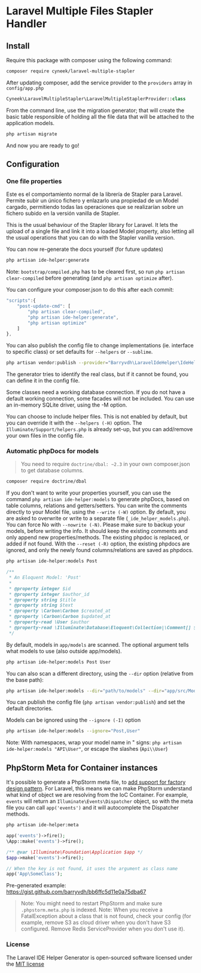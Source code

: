 # Laravel Multiple Files Stapler Handler

## Install

Require this package with composer using the following command:

```bash
composer require cyneek/laravel-multiple-stapler
```

After updating composer, add the service provider to the `providers` array in `config/app.php`

```php
Cyneek\LaravelMultipleStapler\LaravelMultipleStaplerProvider::class
```

From the command line, use the migration generator; that will create the basic table responsible of holding all the file data that will be attached to the application models.

```php
php artisan migrate
```

And now you are ready to go!


## Configuration

### One file properties

Este es el comportamiento normal de la librería de Stapler para Laravel. Permite subir un único fichero y enlazarlo una propiedad de un Model cargado, permitiendo todas las operaciones que se realizarían sobre un fichero subido en la versión vanilla de Stapler. 

This is the usual behaviour of the Stapler library for Laravel. It lets the upload of a single file and link it into a loaded Model property, also letting all the usual operations that you can do with the Stapler vanilla version.




You can now re-generate the docs yourself (for future updates)

```bash
php artisan ide-helper:generate
```

Note: `bootstrap/compiled.php` has to be cleared first, so run `php artisan clear-compiled` before generating (and `php artisan optimize` after).

You can configure your composer.json to do this after each commit:

```js
"scripts":{
    "post-update-cmd": [
        "php artisan clear-compiled",
        "php artisan ide-helper:generate",
        "php artisan optimize"
    ]
},
```

You can also publish the config file to change implementations (ie. interface to specific class) or set defaults for `--helpers` or `--sublime`.

```bash
php artisan vendor:publish --provider="Barryvdh\LaravelIdeHelper\IdeHelperServiceProvider" --tag=config
```

The generator tries to identify the real class, but if it cannot be found, you can define it in the config file.

Some classes need a working database connection. If you do not have a default working connection, some facades will not be included.
You can use an in-memory SQLite driver, using the -M option.

You can choose to include helper files. This is not enabled by default, but you can override it with the `--helpers (-H)` option.
The `Illuminate/Support/helpers.php` is already set-up, but you can add/remove your own files in the config file.

### Automatic phpDocs for models

> You need to require `doctrine/dbal: ~2.3` in your own composer.json to get database columns.


```bash
composer require doctrine/dbal
```

If you don't want to write your properties yourself, you can use the command `php artisan ide-helper:models` to generate
phpDocs, based on table columns, relations and getters/setters. You can write the comments directly to your Model file, using the `--write (-W)` option. By default, you are asked to overwrite or write to a separate file (`_ide_helper_models.php`). You can force No with `--nowrite (-N)`.
Please make sure to backup your models, before writing the info.
It should keep the existing comments and only append new properties/methods. The existing phpdoc is replaced, or added if not found.
With the `--reset (-R)` option, the existing phpdocs are ignored, and only the newly found columns/relations are saved as phpdocs.

```bash
php artisan ide-helper:models Post
```

```php
/**
 * An Eloquent Model: 'Post'
 *
 * @property integer $id
 * @property integer $author_id
 * @property string $title
 * @property string $text
 * @property \Carbon\Carbon $created_at
 * @property \Carbon\Carbon $updated_at
 * @property-read \User $author
 * @property-read \Illuminate\Database\Eloquent\Collection|\Comment[] $comments
 */
```

By default, models in `app/models` are scanned. The optional argument tells what models to use (also outside app/models).

```bash
php artisan ide-helper:models Post User
```

You can also scan a different directory, using the `--dir` option (relative from the base path):

```bash
php artisan ide-helper:models --dir="path/to/models" --dir="app/src/Model"
```

You can publish the config file (`php artisan vendor:publish`) and set the default directories.

Models can be ignored using the `--ignore (-I)` option

```bash
php artisan ide-helper:models --ignore="Post,User"
```

Note: With namespaces, wrap your model name in " signs: `php artisan ide-helper:models "API\User"`, or escape the slashes (`Api\\User`)

## PhpStorm Meta for Container instances

It's possible to generate a PhpStorm meta file, to [add support for factory design pattern](https://confluence.jetbrains.com/display/PhpStorm/PhpStorm+Advanced+Metadata). For Laravel, this means we can make PhpStorm understand what kind of object we are resolving from the IoC Container. For example, `events` will return an `Illuminate\Events\Dispatcher` object, so with the meta file you can call `app('events')` and it will autocomplete the Dispatcher methods.

``` bash
php artisan ide-helper:meta
```

```php
app('events')->fire();
\App::make('events')->fire();

/** @var \Illuminate\Foundation\Application $app */
$app->make('events')->fire();

// When the key is not found, it uses the argument as class name
app('App\SomeClass');
```

Pre-generated example: https://gist.github.com/barryvdh/bb6ffc5d11e0a75dba67

> Note: You might need to restart PhpStorm and make sure `.phpstorm.meta.php` is indexed.
> Note: When you receive a FatalException about a class that is not found, check your config (for example, remove S3 as cloud driver when you don't have S3 configured. Remove Redis ServiceProvider when you don't use it).

### License

The Laravel IDE Helper Generator is open-sourced software licensed under the [MIT license](http://opensource.org/licenses/MIT)
